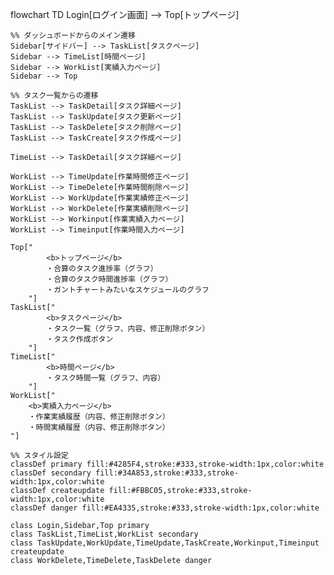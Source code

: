 flowchart TD
    Login[ログイン画面] --> Top[トップページ]
    
    %% ダッシュボードからのメイン遷移
    Sidebar[サイドバー] --> TaskList[タスクページ]
    Sidebar --> TimeList[時間ページ]
    Sidebar --> WorkList[実績入力ページ]
    Sidebar --> Top

    %% タスク一覧からの遷移
    TaskList --> TaskDetail[タスク詳細ページ]
    TaskList --> TaskUpdate[タスク更新ページ]
    TaskList --> TaskDelete[タスク削除ページ]
    TaskList --> TaskCreate[タスク作成ページ]
    
    TimeList --> TaskDetail[タスク詳細ページ]

    WorkList --> TimeUpdate[作業時間修正ページ]
    WorkList --> TimeDelete[作業時間削除ページ]
    WorkList --> WorkUpdate[作業実績修正ページ]
    WorkList --> WorkDelete[作業実績削除ページ]
    WorkList --> Workinput[作業実績入力ページ]
    WorkList --> Timeinput[作業時間入力ページ]
    
    Top["
            <b>トップページ</b>
            ・合算のタスク進捗率（グラフ）
            ・合算のタスク時間進捗率（グラフ）
            ・ガントチャートみたいなスケジュールのグラフ
        "]
    TaskList["
            <b>タスクページ</b>
            ・タスク一覧（グラフ、内容、修正削除ボタン）
            ・タスク作成ボタン
        "]
    TimeList["
            <b>時間ページ</b>
            ・タスク時間一覧（グラフ、内容）
        "]
    WorkList["
        <b>実績入力ページ</b>
        ・作業実績履歴（内容、修正削除ボタン）
        ・時間実績履歴（内容、修正削除ボタン）
    "]
    
    %% スタイル設定
    classDef primary fill:#4285F4,stroke:#333,stroke-width:1px,color:white
    classDef secondary fill:#34A853,stroke:#333,stroke-width:1px,color:white
    classDef createupdate fill:#FBBC05,stroke:#333,stroke-width:1px,color:white
    classDef danger fill:#EA4335,stroke:#333,stroke-width:1px,color:white
    
    class Login,Sidebar,Top primary
    class TaskList,TimeList,WorkList secondary
    class TaskUpdate,WorkUpdate,TimeUpdate,TaskCreate,Workinput,Timeinput createupdate
    class WorkDelete,TimeDelete,TaskDelete danger